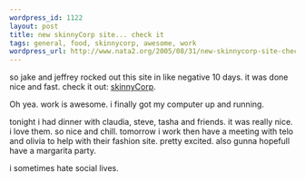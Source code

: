 ```yaml
--- 
wordpress_id: 1122
layout: post
title: new skinnyCorp site... check it
tags: general, food, skinnycorp, awesome, work
wordpress_url: http://www.nata2.org/2005/08/31/new-skinnycorp-site-check-it/
---
```

so jake and jeffrey rocked out this site in like negative 10 days. it was done nice and fast. check it out: <a href="http://www.skinnycorp.com/">skinnyCorp</a>. 

Oh yea. work is awesome. i finally got my computer up and running. 

tonight i had dinner with claudia, steve, tasha and friends. it was really nice. i love them. so nice and chill. tomorrow i work then have a meeting with telo and olivia to help with their fashion site. pretty excited. also gunna hopefull have a margarita party.

i sometimes hate social lives. 
